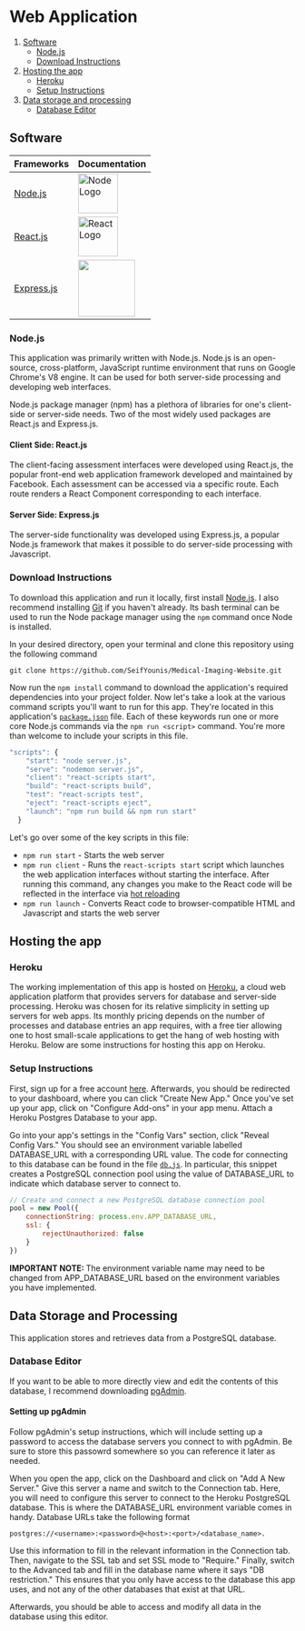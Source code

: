 # Web Application

1. [Software](#software)
    * [Node.js](#nodejs)
    * [Download Instructions](#download-instructions)
2. [Hosting the app](#hosting-the-app)
    * [Heroku](#heroku)
    * [Setup Instructions](#setup-instructions)
3. [Data storage and processing](#data-storage-and-processing) 
    * [Database Editor](#database-editor)

## Software

| Frameworks | Documentation |
| ------------ | ------------- |
| [Node.js](#nodejs) | <a href="https://nodejs.org/en/docs/"><img src="https://nodejs.org/static/images/logos/nodejs-new-pantone-black.svg" width=70 alt="Node Logo"/> |
| [React.js](#client-side-reactjs) |<a href="https://reactjs.org/docs/getting-started.html"><img src="https://raw.githubusercontent.com/reactjs/reactjs.org/main/src/icons/logo.svg" width=70 alt="React Logo" />|
| [Express.js](#server-side-expressjs) |<a href="http://expressjs.com/en/5x/api.html#app"><img src="https://expressjs.com/images/express-facebook-share.png" width=100/>|

### Node.js
This application was primarily written with Node.js. Node.js is an open-source, cross-platform, JavaScript runtime environment that runs on Google Chrome's V8 engine. It can be used for both server-side processing and developing web interfaces.

Node.js package manager (npm) has a plethora of libraries for one's client-side or server-side needs. Two of the most widely used packages are React.js and Express.js.

#### Client Side: React.js 
The client-facing assessment interfaces were developed using React.js, the popular front-end web application framework developed and maintained by Facebook. Each assessment can be accessed via a specific route. Each route renders a React Component corresponding to each interface.  

#### Server Side: Express.js
The server-side functionality was developed using Express.js, a popular Node.js framework that makes it possible to do server-side processing with Javascript.

### Download Instructions
To download this application and run it locally, first install [Node.js](https://nodejs.org/en/). I also recommend installing [Git](https://git-scm.com/downloads) if you haven't already. Its bash terminal can be used to run the Node package manager using the `npm` command once Node is installed. 

In your desired directory, open your terminal and clone this repository using the following command 

`git clone https://github.com/SeifYounis/Medical-Imaging-Website.git` 

Now run the `npm install` command to download the application's required dependencies into your project folder. Now let's take a look at the various command scripts you'll want to run for this app. They're located in this application's [`package.json`](../package.json) file. Each of these keywords run one or more core Node.js commands via the `npm run <script>` command. You're more than welcome to include your scripts in this file.

```js
"scripts": {
    "start": "node server.js",
    "serve": "nodemon server.js",
    "client": "react-scripts start",
    "build": "react-scripts build",
    "test": "react-scripts test",
    "eject": "react-scripts eject",
    "launch": "npm run build && npm run start"
  }
```
Let's go over some of the key scripts in this file:
* `npm run start` - Starts the web server
* `npm run client` - Runs the `react-scripts start` script which launches the web application interfaces without starting the interface. After running this command, any changes you make to the React code will be reflected in the interface via [hot reloading](https://medium.com/@dan_abramov/hot-reloading-in-react-1140438583bf) 
* `npm run launch` - Converts React code to browser-compatible HTML and Javascript and starts the web server
## Hosting the app

### Heroku
The working implementation of this app is hosted on [Heroku](https://www.heroku.com/about), a cloud web application platform that provides servers for database and server-side processing. Heroku was chosen for its relative simplicity in setting up servers for web apps. Its monthly pricing depends on the number of processes and database entries an app requires, with a free tier allowing one to host small-scale applications to get the hang of web hosting with Heroku. Below are some instructions for hosting this app on Heroku.

### Setup Instructions
First, sign up for a free account [here](https://id.heroku.com/login). Afterwards, you should be redirected to your dashboard, where you can click "Create New App." Once you've set up your app, click on "Configure Add-ons" in your app menu. Attach a Heroku Postgres Database to your app. 

Go into your app's settings in the "Config Vars" section, click "Reveal Config Vars." You should see an environment variable labelled DATABASE_URL with a corresponding URL value. The code for connecting to this database can be found in the file [```db.js```](../util/db.js). In particular, this snippet creates a PostgreSQL connection pool using the value of DATABASE_URL to indicate which database server to connect to.  

```js
// Create and connect a new PostgreSQL database connection pool
pool = new Pool({
    connectionString: process.env.APP_DATABASE_URL,
    ssl: {
        rejectUnauthorized: false
    }
})
```
<b>IMPORTANT NOTE: </b>The environment variable name may need to be changed from APP_DATABASE_URL based on the environment variables you have implemented.

## Data Storage and Processing
This application stores and retrieves data from a PostgreSQL database. 

### Database Editor
If you want to be able to more directly view and edit the contents of this database, I recommend downloading [pgAdmin](https://www.pgadmin.org/download/). 

#### Setting up pgAdmin
Follow pgAdmin's setup instructions, which will include setting up a password to access the database servers you connect to with pgAdmin. Be sure to store this passowrd somewhere so you can reference it later as needed. 

When you open the app, click on the Dashboard and click on "Add A New Server." Give this server a name and switch to the Connection tab. Here, you will need to configure this server to connect to the Heroku PostgreSQL database. This is where the DATABASE_URL environment variable comes in handy. Database URLs take the following format 

`postgres://<username>:<password>@<host>:<port>/<database_name>.`

Use this information to fill in the relevant information in the Connection tab. Then, navigate to the SSL tab and set SSL mode to "Require." Finally, switch to the Advanced tab and fill in the database name where it says "DB restriction." This ensures that you only have access to the database this app uses, and not any of the other databases that exist at that URL.

Afterwards, you should be able to access and modify all data in the database using this editor. 